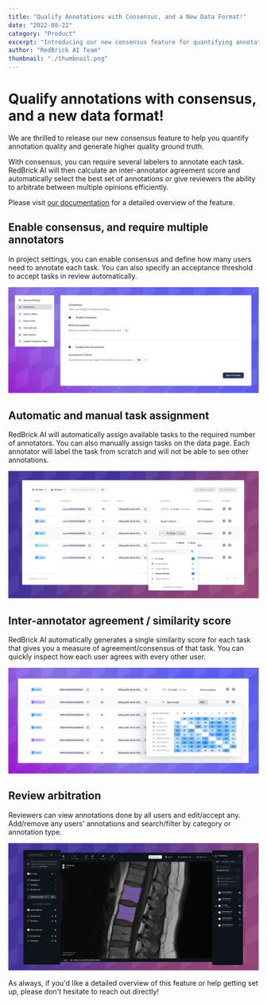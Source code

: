```yaml
---
title: "Qualify Annotations with Consensus, and a New Data Format!"
date: "2022-08-22"
category: "Product"
excerpt: "Introducing our new consensus feature for quantifying annotation quality and generating higher quality ground truth, with multiple annotator support, automatic task assignment, inter-annotator agreement scoring, and review arbitration capabilities."
author: "RedBrick AI Team"
thumbnail: "./thumbnail.png"
---
```


# Qualify annotations with consensus, and a new data format!

We are thrilled to release our new consensus feature to help you quantify annotation quality and generate higher quality ground truth.

With consensus, you can require several labelers to annotate each task. RedBrick AI will then calculate an inter-annotator agreement score and automatically select the best set of annotations or give reviewers the ability to arbitrate between multiple opinions efficiently.

Please visit [our documentation](https://docs.redbrickai.com/projects/consensus-inter-annotator-agreement) for a detailed overview of the feature.

## Enable consensus, and require multiple annotators

In project settings, you can enable consensus and define how many users need to annotate each task. You can also specify an acceptance threshold to accept tasks in review automatically.

![](./image1.png)

## Automatic and manual task assignment

RedBrick AI will automatically assign available tasks to the required number of annotators. You can also manually assign tasks on the data page. Each annotator will label the task from scratch and will not be able to see other annotations.

![](./image2.png)

## Inter-annotator agreement / similarity score

RedBrick AI automatically generates a single similarity score for each task that gives you a measure of agreement/consensus of that task. You can quickly inspect how each user agrees with every other user.

![](./image3.png)

## Review arbitration

Reviewers can view annotations done by all users and edit/accept any. Add/remove any users' annotations and search/filter by category or annotation type.

![](./image4.png)

As always, if you'd like a detailed overview of this feature or help getting set up, please don't hesitate to reach out directly!
